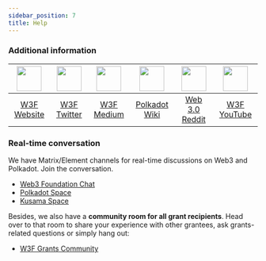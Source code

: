 ```yaml
---
sidebar_position: 7
title: Help
---
```



### Additional information

| <img src="/Grants-Program/img/web.png?s=50" width="50"></img> | <img src="/Grants-Program/img/twitter.png?s=50" width="50"></img> | <img src="/Grants-Program/img/medium.png?s=50" width="50"></img> | <img src="/Grants-Program/img/like.png?s=50" width="50"></img> | <img src="/Grants-Program/img/reddit.png?s=50" width="50"></img> | <img src="/Grants-Program/img/youtube-play.png?s=50" width="50"></img> |
| :-: | :-: | :-: | :-: | :-: | :-: |
| [W3F Website](https://web3.foundation) | [W3F Twitter](https://twitter.com/web3foundation) | [W3F Medium](https://medium.com/web3foundation) | [Polkadot Wiki](https://wiki.polkadot.network/en/) | [Web 3.0 Reddit](https://www.reddit.com/r/web3) | [W3F YouTube](https://www.youtube.com/channel/UClnw_bcNg4CAzF772qEtq4g) |

### Real-time conversation

We have Matrix/Element channels for real-time discussions on Web3 and Polkadot. Join the conversation.

- [Web3 Foundation Chat](https://matrix.to/#/#w3f:matrix.org)
- [Polkadot Space](https://matrix.to/#/#polkadot:web3.foundation)
- [Kusama Space](https://matrix.to/#/#kusama:web3.foundation)

Besides, we also have a **community room for all grant recipients**. Head over to that room to share your experience with other grantees, ask grants-related questions or simply hang out:

- [W3F Grants Community](https://matrix.to/#/!XpynPDLusWUWfDpaqr:matrix.org?via=web3.foundation&via=matrix.org)
